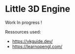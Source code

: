 # Little 3D Engine
Work In progress !

Ressources used:
- https://vkguide.dev/
- https://learnopengl.com/
